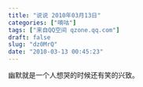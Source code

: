 ```yaml
---
title: "说说 2010年03月13日"
categories: ["嘀咕"]
tags: ["来自QQ空间 qzone.qq.com"]
draft: false
slug: "dz0MrQ"
date: "2010-03-13 00:45:23"
---
```


幽默就是一个人想哭的时候还有笑的兴致。
